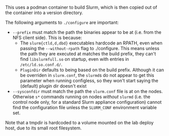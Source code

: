 This uses a podman container to build Slurm, which is then copied out of the container into a version directory.

The following arguments to `./configure` are important:
- `--prefix` must match the path the binaries appear to be at (i.e. from the NFS client side). This is because:
    - The `slurm{ctld,d,dbd}` executables hardcode an RPATH, even when passing the `--without-rpath` flag to ./configure.
      This means unless the path they are executed at matches the build prefix, they can't find `libslurmfull.so` on startup, 
      even with entries in `/etc/ld.so.conf.d/`.
    - `PluginDir` defaults to being based on the build prefix. Although it can be overriden in `slurm.conf`, the `slurmd`s do not appear to get this parameter when running configless, so they won't start saying the (default) plugin dir doesn't exist
- `--sysconfdir` must match the path the `slurm.conf` file is at on the nodes. Otherwise `s*` commands running on nodes *without* `slurmd` (i.e. the control node only, for a standard Slurm appliance configuration) cannot find the configuration file unless the `SLURM_CONF` environment variable set.

Note that a tmpdir is hardcoded to a volume mounted on the lab deploy host, due to its small root filesystem.
